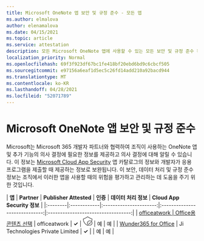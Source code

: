 ```yaml
---
title: Microsoft OneNote 앱 보안 및 규정 준수 - 모든 앱
ms.author: elmalova
author: elenamalova
ms.date: 04/15/2021
ms.topic: article
ms.service: attestation
description: 모든 Microsoft OneNote 앱에 사용할 수 있는 모든 보안 및 규정 준수 정보
localization_priority: Normal
ms.openlocfilehash: 69f3f923df67bc1fe418bf20ebd6bd9c6cbcf505
ms.sourcegitcommit: e97156a6eaf1d5ec5c26fd14add210a92bacd944
ms.translationtype: MT
ms.contentlocale: ko-KR
ms.lasthandoff: 04/28/2021
ms.locfileid: "52071789"
---
```

# <a name="microsoft-onenote-app-security-and-compliance"></a>Microsoft OneNote 앱 보안 및 규정 준수

Microsoft는 Microsoft 365 개발자 파트너와 협력하여 조직이 사용하는 OneNote 앱 및 추가 기능의 의사 결정에 필요한 정보를 제공하고 의사 결정에 대해 알릴 수 있습니다. 이 정보는 [Microsoft Cloud App Security](https://www.microsoft.com/en-us/enterprise-mobility-security/cloud-app-security) 앱 카탈로그의 정보와 개발자가 응용 프로그램을 제출할 때 제공하는 정보로 보완됩니다. 이 보안, 데이터 처리 및 규정 준수 정보는 조직에서 이러한 앱을 사용할 때의 위험을 평가하고 관리하는 데 도움을 주기 위한 것입니다.

| **앱** | **Partner** | **Publisher Attested** | **인증** | **데이터 처리 정보** | **Cloud App Security 정보** |
|:--------|:------------|:----------------------:|:-----------------------------:|:----------------------------------:|
| [officeatwork | Office용 콘텐츠 선택](./officeatwork-officeatworkcontent-chooser-for-office.md) | officeatwork | **✓** | <img alt="Certified application badge" src="../media/certified-badge.png" height="25" width="25" /> | 예 | 예 |
| [Wunder365 for Office](./jiji-technologies-private-limited-wunder365-for-office.md) | Ji Technologies Private Limited | **✓** |  | 예 | 예 |
